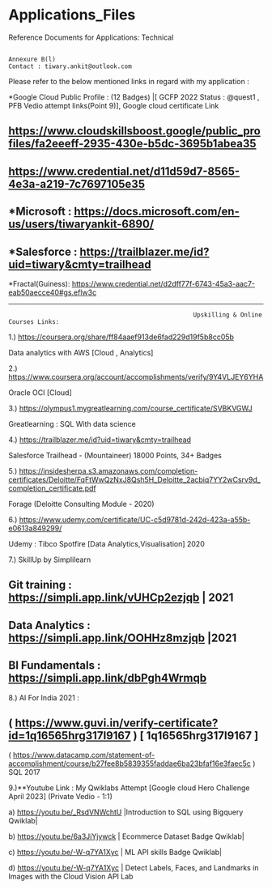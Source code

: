 # Applications_Files
Reference Documents for Applications: Technical 


                                                                    Annexure B(l)                                                                                      Contact : tiwary.ankit@outlook.com
Please refer to the below mentioned links in regard with my application : 

*Google Cloud Public Profile : (12 Badges)
 |[ GCFP 2022 Status : @quest1 , PFB Vedio attempt links(Point 9)], Google cloud certificate Link

https://www.cloudskillsboost.google/public_profiles/fa2eeeff-2935-430e-b5dc-3695b1abea35
---------------------------------------------------------------------------------
https://www.credential.net/d11d59d7-8565-4e3a-a219-7c7697105e35
---------------------------------------------------------------------------------
*Microsoft  :      https://docs.microsoft.com/en-us/users/tiwaryankit-6890/
---------------------------------------------------------------------------------
*Salesforce :      https://trailblazer.me/id?uid=tiwary&cmty=trailhead
---------------------------------------------------------------------------------
*Fractal(Guiness):  https://www.credential.net/d2dff77f-6743-45a3-aac7-eab50aecce40#gs.eflw3c
___________________________________________________________________________________________________________________________________________

                                                       Upskilling & Online Courses Links: 
1.) https://coursera.org/share/ff84aaef913de6fad229d19f5b8cc05b  

Data analytics with AWS  [Cloud , Analytics]


2.)  https://www.coursera.org/account/accomplishments/verify/9Y4VLJEY6YHA 

 Oracle OCI  [Cloud]
 
 
3.)  https://olympus1.mygreatlearning.com/course_certificate/SVBKVGWJ 

  Greatlearning : SQL With data science 


4.)    https://trailblazer.me/id?uid=tiwary&cmty=trailhead

Salesforce Trailhead  - (Mountaineer) 18000 Points, 34+ Badges   


5.)
https://insidesherpa.s3.amazonaws.com/completion-certificates/Deloitte/FqFtWwQzNxJ8Qsh5H_Deloitte_2acbiq7YY2wCsrv9d_completion_certificate.pdf
      
Forage (Deloitte Consulting Module - 2020)

6.) https://www.udemy.com/certificate/UC-c5d9781d-242d-423a-a55b-e0613a849299/  

Udemy : Tibco Spotfire  [Data Analytics,Visualisation] 2020

7.) SkillUp by Simplilearn

Git training :        https://simpli.app.link/vUHCp2ezjqb       | 2021
--------------------------------------------------------------------------------------------------------------------------------
Data Analytics :    https://simpli.app.link/OOHHz8mzjqb       |2021
 --------------------------------------------------------------------------------------------------------------------------------
BI Fundamentals :     https://simpli.app.link/dbPgh4Wrmqb  
 --------------------------------------------------------------------------------------------------------------------------------
8.)
AI For India 2021 :  

( https://www.guvi.in/verify-certificate?id=1q16565hrg317I9167 )  [ 1q16565hrg317I9167 ] 
--------------------------------------------------------------------------------------------------------------------------------
( https://www.datacamp.com/statement-of-accomplishment/course/b27fee8b5839355faddae6ba23bfaf16e3faec5c )  SQL 2017

9.)**Youtube Link : My Qwiklabs Attempt [Google cloud Hero Challenge April 2023]  (Private Vedio - 1:1)

 
a)  https://youtu.be/_RsdVNWchtU        |Introduction to SQL using Bigquery Qwiklab|


b)  https://youtu.be/6a3JiYjywck        | Ecommerce Dataset Badge Qwiklab|


c)  https://youtu.be/-W-q7YA1Xyc        | ML API skills Badge Qwiklab|


d)  https://youtu.be/-W-q7YA1Xyc        | Detect Labels, Faces, and Landmarks in Images with the Cloud Vision API Lab




